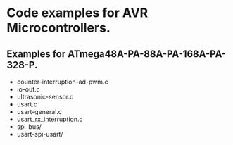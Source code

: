 # Code examples for AVR Microcontrollers.  

## Examples for ATmega48A-PA-88A-PA-168A-PA-328-P.  

* counter-interruption-ad-pwm.c  
* io-out.c  
* ultrasonic-sensor.c  
* usart.c  
* usart-general.c
* usart_rx_interruption.c  
* spi-bus/  
* usart-spi-usart/  

